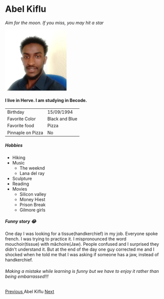 # Abel Kiflu

*Aim for the moon. If you miss, you may hit a star*

![ profile ]( /abiel.jpg)


#### I live in Herve. I am studying in Becode.

| 	  |		|
| --- | --- |
| Birthday | 15/09/1994 |
| Favorite Color | Black and Blue |
| Favorite food | Pizza |
| Pinnaple on Pizza | No |


##### Hobbies

- Hiking
- Music
	- The weeknd
	- Lana del ray
- Sculpture
- Reading
- Movies
	- Silicon valley
	- Money Hiest
	- Prison Break
	- Gilmore girls


##### Funny story :joy:

One day I was looking for a tissue(handkerchief) in my job.  Everyone spoke french. I was trying to practice it. 
I mispronounced the word mouchoir(tissue) with mâchoire(Jaw). People confused and  I surprised they didn't understand it.
But at the end of the day one guy corrected me and I shocked when he told me that I was asking if someone has a jaw, instead of handkerchief.

###### Making a mistake while learning is funny but we have to enjoy it rather than being embarrassed!!!
 



[ Previous ](https://github.com/ZhenyaG7/Intro-personnelle)   Abel Kiflu [ Next ](https://github.com/aloiszweber/Project) 
 

